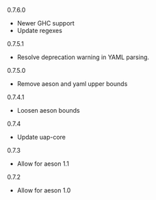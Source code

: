 0.7.6.0
* Newer GHC support
* Update regexes

0.7.5.1
* Resolve deprecation warning in YAML parsing.

0.7.5.0
* Remove aeson and yaml upper bounds

0.7.4.1
* Loosen aeson bounds

0.7.4
* Update uap-core

0.7.3
* Allow for aeson 1.1

0.7.2
* Allow for aeson 1.0
